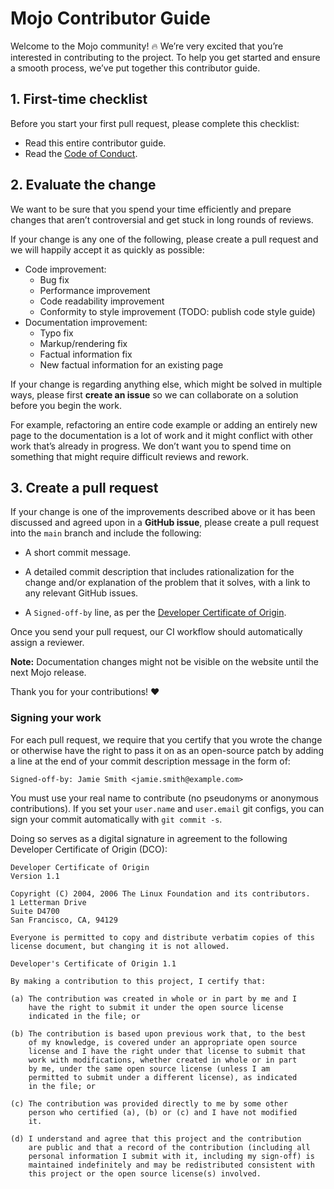 # Mojo Contributor Guide

Welcome to the Mojo community! 🔥 We’re very excited that you’re interested in
contributing to the project. To help you get started and ensure a smooth
process, we’ve put together this contributor guide.

## 1. First-time checklist

Before you start your first pull request, please complete this checklist:

- Read this entire contributor guide.
- Read the [Code of Conduct](CODE_OF_CONDUCT.md).

## 2. Evaluate the change

We want to be sure that you spend your time efficiently and prepare changes
that aren’t controversial and get stuck in long rounds of reviews.

If your change is any one of the following, please create a pull request and we
will happily accept it as quickly as possible:

- Code improvement:
  - Bug fix
  - Performance improvement
  - Code readability improvement
  - Conformity to style improvement (TODO: publish code style guide)
- Documentation improvement:
  - Typo fix
  - Markup/rendering fix
  - Factual information fix
  - New factual information for an existing page

If your change is regarding anything else, which might be solved in multiple
ways, please first **create an issue** so we can collaborate on a solution
before you begin the work.

For example, refactoring an entire code example or adding an entirely new page
to the documentation is a lot of work and it might conflict with other work
that’s already in progress. We don’t want you to spend time on something that
might require difficult reviews and rework.

## 3. Create a pull request

If your change is one of the improvements described above or it has been
discussed and agreed upon in a **GitHub issue**, please create a pull request
into the `main` branch and include the following:

- A short commit message.

- A detailed commit description that includes rationalization for the change
and/or explanation of the problem that it solves, with a link to any relevant
GitHub issues.

- A `Signed-off-by` line, as per the [Developer Certificate of
Origin](#signing-your-work).

Once you send your pull request, our CI workflow should automatically assign a reviewer.

**Note:** Documentation changes might not be visible on the website until the
next Mojo release.

Thank you for your contributions! ❤️

### Signing your work

For each pull request, we require that you certify that you wrote the change or
otherwise have the right to pass it on as an open-source patch by adding a line
at the end of your commit description message in the form of:

`Signed-off-by: Jamie Smith <jamie.smith@example.com>`

You must use your real name to contribute (no pseudonyms or anonymous
contributions). If you set your `user.name` and `user.email` git configs, you
can sign your commit automatically with `git commit -s`.

Doing so serves as a digital signature in agreement to the following Developer
Certificate of Origin (DCO):

```text
Developer Certificate of Origin
Version 1.1

Copyright (C) 2004, 2006 The Linux Foundation and its contributors.
1 Letterman Drive
Suite D4700
San Francisco, CA, 94129

Everyone is permitted to copy and distribute verbatim copies of this
license document, but changing it is not allowed.

Developer's Certificate of Origin 1.1

By making a contribution to this project, I certify that:

(a) The contribution was created in whole or in part by me and I
    have the right to submit it under the open source license
    indicated in the file; or

(b) The contribution is based upon previous work that, to the best
    of my knowledge, is covered under an appropriate open source
    license and I have the right under that license to submit that
    work with modifications, whether created in whole or in part
    by me, under the same open source license (unless I am
    permitted to submit under a different license), as indicated
    in the file; or

(c) The contribution was provided directly to me by some other
    person who certified (a), (b) or (c) and I have not modified
    it.

(d) I understand and agree that this project and the contribution
    are public and that a record of the contribution (including all
    personal information I submit with it, including my sign-off) is
    maintained indefinitely and may be redistributed consistent with
    this project or the open source license(s) involved.
```
